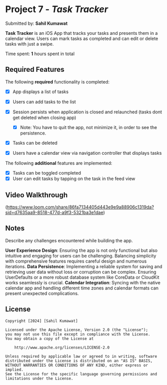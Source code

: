 # Project 7 - *Task Tracker*

Submitted by: **Sahil Kumawat**

**Task Tracker** is an iOS App that tracks your tasks and presents them in a calendar view. Users can mark tasks as completed and can edit or delete tasks with just a swipe.

Time spent: **1** hours spent in total

## Required Features

The following **required** functionality is completed:

- [x] App displays a list of tasks
- [x] Users can add tasks to the list
- [x] Session persists when application is closed and relaunched (tasks dont get deleted when closing app) 
  - [x] Note: You have to quit the app, not minimize it, in order to see the persistence.
- [x] Tasks can be deleted
- [x] Users have a calendar view via navigation controller that displays tasks	


The following **additional** features are implemented:

- [x] Tasks can be toggled completed
- [x] User can edit tasks by tapping on the task in the feed view

## Video Walkthrough

(https://www.loom.com/share/86fa7134405d443e9e9a88906c1319da?sid=d7635aa9-8518-477d-a9f3-5321ba3e1dae)

## Notes

Describe any challenges encountered while building the app.

**User Experience Design**: Ensuring the app is not only functional but also intuitive and engaging for users can be challenging. Balancing simplicity with comprehensive features requires careful design and numerous iterations.
**Data Persistence**: Implementing a reliable system for saving and retrieving user data without loss or corruption can be complex. Ensuring UserDefaults or a more robust database system like CoreData or CloudKit works seamlessly is crucial.
**Calendar Integration**: Syncing with the native calendar app and handling different time zones and calendar formats can present unexpected complications.




## License

    Copyright [2024] [Sahil Kumawat]

    Licensed under the Apache License, Version 2.0 (the "License");
    you may not use this file except in compliance with the License.
    You may obtain a copy of the License at

        http://www.apache.org/licenses/LICENSE-2.0

    Unless required by applicable law or agreed to in writing, software
    distributed under the License is distributed on an "AS IS" BASIS,
    WITHOUT WARRANTIES OR CONDITIONS OF ANY KIND, either express or implied.
    See the License for the specific language governing permissions and
    limitations under the License.


